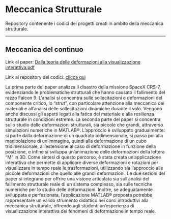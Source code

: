 # Meccanica Strutturale
Repository contenente i codici dei progetti creati in ambito della meccanica strutturale.

----

## Meccanica del continuo 

Link al paper: [Dalla teoria delle deformazioni alla visualizzazione interattiva.pdf](https://github.com/user-attachments/files/17719301/Dalla.teoria.delle.deformazioni.alla.visualizzazione.interattiva.pdf)

Link al repository dei codici: [clicca qui](meccanica_del_continuo)

La prima parte del paper analizza il disastro della missione SpaceX CRS-7, evidenziando le problematiche strutturali che hanno causato il fallimento del
razzo Falcon 9. L’analisi si concentra sulle sollecitazioni e deformazioni del componente critico, lo “strut”, con particolare attenzione alla meccanica dei materiali e all’analisi delle sollecitazioni dinamiche durante il volo. Vengono anche discussi gli aspetti legati alla fatica del materiale e alla resilienza strutturale in condizioni estreme. La seconda parte del paper si concentra sullo studio delle deformazioni strutturali, sia piccole che grandi, attraverso simulazioni numeriche in MATLAB®. L’approccio è sviluppato gradualmente: si parte dalla deformazione di un quadrato bidimensionale, si passa poi alla manipolazione di un’immagine, quindi alla deformazione di un cubo tridimensionale, all’estensione al caso di deformazione in funzione della posizione, e infine si sviluppa un’animazione delle deformazioni della lettera “M” in 3D. Come sintesi di questo percorso, è stata creata un’applicazione interattiva che permette di applicare diverse deformazioni e rotazioni per visualizzare in tempo reale le trasformazioni, utilizzando sia l’approccio alle piccole deformazioni che quello alle grandi deformazioni. Le due sezioni del paper si integrano per offrire una visione articolata sia sull’analisi del fallimento strutturale reale di un sistema complesso, sia sulle tecniche numeriche per lo studio delle deformazioni. Inoltre, se adeguatamente sviluppata e perfezionata, l’applicazione MATLAB® proposta potrebbe rappresentare un valido strumento didattico nei corsi introduttivi alla meccanica strutturale, offrendo agli studenti un’esperienza di visualizzazione interattiva dei fenomeni di deformazione in tempo reale.
